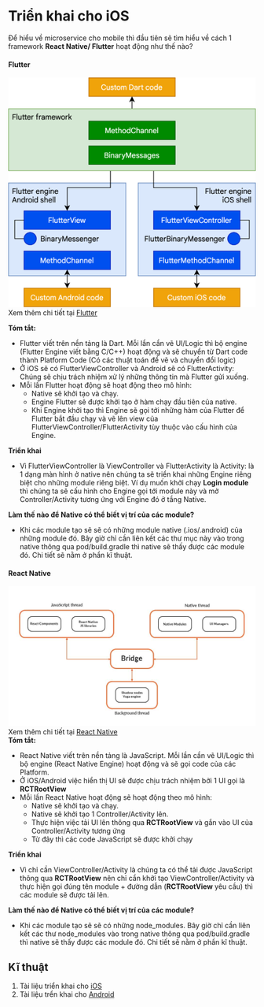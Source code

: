 # Triển khai cho iOS

Để hiểu về microservice cho mobile thì đầu tiên sẽ tìm hiểu về cách 1 framework **React Native/ Flutter** hoạt động như thế nào?

#### Flutter

![Flutter Architecture](https://github.com/SteveNguyenn/micro_mobile/blob/main/images/flutter_arch.png)  
Xem thêm chi tiết tại [Flutter](https://docs.flutter.dev/resources/architectural-overview)</br>

<b>Tóm tắt: </b>
- Flutter viết trên nền tảng là Dart. Mỗi lần cần vẽ UI/Logic thì bộ engine (Flutter Engine viết bằng C/C++) hoạt động và sẽ chuyển từ Dart code thành Platform Code (Có các thuật toán để vẽ và chuyển đổi logic)
- Ở iOS sẽ có FlutterViewController và Android sẽ có FlutterActivity: Chúng sẽ chịu trách nhiệm xử lý những thông tin mà Flutter gửi xuống.</br>
- Mỗi lần Flutter hoạt động sẽ hoạt động theo mô hình: 
    - Native sẽ khởi tạo và chạy. 
    - Engine Flutter sẽ được khởi tạo ở hàm chạy đầu tiên của native.
    - Khi Engine khởi tạo thì Engine sẽ gọi tới những hàm của Flutter để Flutter bắt đầu chạy và vẽ lên view của FlutterViewController/FlutterActivity tùy thuộc vào cấu hình của Engine. </br>

<b>Triển khai </b>
- Vì FlutterViewController là ViewController và FlutterActivity là Activity: là 1 dạng màn hình ở native nên chúng ta sẽ triển khai những Engine riêng biệt cho những module riêng biệt. Ví dụ muốn khởi chạy **Login module** thì chúng ta sẽ cấu hình cho Engine gọi tới module này và mở Controller/Activity tương ứng với Engine đó ở tầng Native.

<b> Làm thế nào để Native có thể biết vị trí của các module? </b>
- Khi các module tạo sẽ sẽ có những module native (.ios/.android) của những module đó. Bây giờ chỉ cần liên kết các thư mục này vào trong native thông qua pod/build.gradle thì native sẽ thấy được các module đó. Chi tiết sẽ nằm ở phần kĩ thuật.

#### React Native

![React Native Architecture](https://github.com/SteveNguyenn/micro_mobile/blob/main/images/rn_arch.jpeg)  
Xem thêm chi tiết tại [React Native](https://reactnative.dev/architecture/overview)</br>
<b>Tóm tắt: </b>
- React Native viết trên nền tảng là JavaScript. Mỗi lần cần vẽ UI/Logic thì bộ engine (React Native Engine) hoạt động và sẽ gọi code của các Platform.
- Ở iOS/Android việc hiển thị UI sẽ được chịu trách nhiệm bởi 1 UI gọi là **RCTRootView**
- Mỗi lần React Native hoạt động sẽ hoạt động theo mô hình: 
    - Native sẽ khởi tạo và chạy. 
    - Native sẽ khởi tạo 1 Controller/Activity lên.
    - Thực hiện việc tải UI lên thông qua **RCTRootView** và gắn vào UI của Controller/Activity tương ứng
    - Từ đây thì các code JavaScript sẽ được khởi chạy</br>

<b>Triển khai </b>
- Vì chỉ cần ViewController/Activity là chúng ta có thể tải được JavaScript thông qua **RCTRootView** nên chỉ cần khởi tạo ViewController/Activity và thực hiện gọi đúng tên module + đường dẫn (**RCTRootView** yêu cầu) thì các module sẽ được tải lên.

<b> Làm thế nào để Native có thể biết vị trí của các module? </b>
- Khi các module tạo sẽ sẽ có những node_modules. Bây giờ chỉ cần liên kết các thư node_modules vào trong native thông qua pod/build.gradle thì native sẽ thấy được các module đó. Chi tiết sẽ nằm ở phần kĩ thuật.

## Kĩ thuật
1. Tài liệu triển khai cho [iOS](./iOS.md)
2. Tài liệu trển khai cho [Android](./Android.md)
